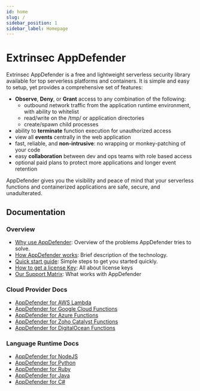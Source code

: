 ```yaml
---
id: home
slug: /
sidebar_position: 1
sidebar_label: Homepage
---
```


# Extrinsec AppDefender

Extrinsec AppDefender is a free and lightweight serverless security library available for top serverless platforms and containers.  It is simple and easy to setup, yet provides a comprehensive set of features:

- **Observe**, **Deny**, or **Grant** access to any combination of the following:
  - outbound network traffic from the application runtime environment, with ability to whitelist
  - read/write on the /tmp/ or application directories
  - create/spawn child processes
- ability to **terminate** function execution for unauthorized access
- view all **events** centrally in the web application
- fast, reliable, and **non-intrusive**: no wrapping or monkey-patching of your code
- easy **collaboration** between dev and ops teams with role based access
- optional paid plans to protect more applications and longer event retention

AppDefender gives you the visibility and peace of mind that your serverless functions and containerized applications are safe, secure, and unadulterated.
## Documentation

### Overview
- [Why use AppDefender](./why-use-appdefender.md): Overview of the problems AppDefender tries to solve.
- [How AppDefender works](./how-appdefender-works.md): Brief description of the technology.
- [Quick start guide](./quick-start-guide.md): Simple steps to get you started quickly.
- [How to get a license Key](./how-to-get-a-license-key): All about license keys
- [Our Support Matrix](./support-matrix.md): What works with AppDefender

### Cloud Provider Docs
- [AppDefender for AWS Lambda](./cloud_providers/aws)
- [AppDefender for Google Cloud Functions](./cloud_providers/gcloud)
- [AppDefender for Azure Functions](./cloud_providers/azure)
- [AppDefender for Zoho Catalyst Functions](./cloud_providers/zoho)
- [AppDefender for DigitalOcean Functions](./cloud_providers/digitalocean)

### Language Runtime Docs
- [AppDefender for NodeJS](./languages/nodejs)
- [AppDefender for Python](./languages/python)
- [AppDefender for Ruby](./languages/ruby)
- [AppDefender for Java](./languages/java)
- [AppDefender for C#](./languages/csharp)
